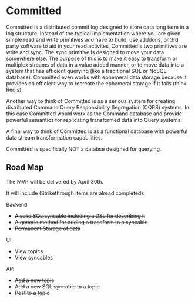 # Committed

Committed is a distributed commit log designed to store data long term in a log structure. Instead of the typical implementation where you are given simple read and write primitives and have to build, use adddons, or 3rd party software to aid in your read activites, Committed's two primitives are write and sync. The sync primitive is designed to move your data somewhere else. The purpose of this is to make it easy to transform or multiplex streams of data in a value added manner, or to move data into a system that has efficient querying (like a traditional SQL or NoSQL database). Committed even works with ephemeral data storage because it provides an efficient way to recreate the ephemeral storage if it fails (think Redis).

Another way to think of Committed is as a serious system for creating distributed Command Query Responsibility Segregation (CQRS) systems. In this case Committed would work as the Command database and provide powerful semantics for replicating transformed data into Query systems.

A final way to think of Committed is as a functional database with powerful data stream transformation capabilities.

Committed is specifically NOT a databse designed for querying.

## Road Map

The MVP will be delivered by April 30th.

It will include (Strikethrough items are alread completed):

Backend
* ~~A solid SQL syncable including a DSL for describing it~~
* ~~A generic method for adding a transform to a syncable~~
* ~~Permanent Storage of data~~

UI
* View topics
* View syncables

API
* ~~Add a new topic~~
* ~~Add a new SQL syncable to a topic~~
* ~~Post to a topic~~
